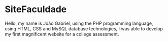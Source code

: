 # SiteFaculdade
 Hello, my name is João Gabriel, using the PHP programming language, using HTML, CSS and MySQL database technologies, I was able to develop my first magnificent website for a college assessment.
